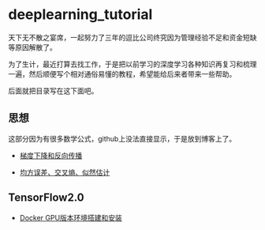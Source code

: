 # deeplearning_tutorial

天下无不散之宴席，一起努力了三年的逗比公司终究因为管理经验不足和资金短缺等原因解散了。

为了生计，最近打算去找工作，于是把以前学习的深度学习各种知识再复习和梳理一遍，然后顺便写个相对通俗易懂的教程，希望能给后来者带来一些帮助。

后面就把目录写在这下面吧。

## 思想
这部分因为有很多数学公式，github上没法直接显示，于是放到博客上了。

- [梯度下降和反向传播](https://mikuh.github.io/2017-03-30/%E7%90%86%E8%A7%A3%E6%A2%AF%E5%BA%A6%E4%B8%8B%E9%99%8D%E5%92%8C%E5%8F%8D%E5%90%91%E4%BC%A0%E6%92%AD)

- [均方误差、交叉熵、似然估计](https://mikuh.github.io/2019-10-13/%E7%90%86%E8%A7%A3%E5%9D%87%E6%96%B9%E8%AF%AF%E5%B7%AE-%E4%BA%A4%E5%8F%89%E7%86%B5-%E4%BC%BC%E7%84%B6%E4%BC%B0%E8%AE%A1)


## TensorFlow2.0

- [Docker GPU版本环境搭建和安装](https://github.com/mikuh/deeplearning_tutorial/blob/master/TensorFlow2.0/install.md)